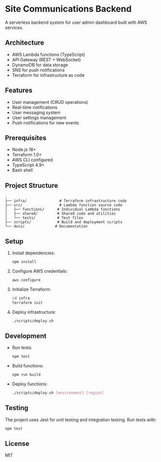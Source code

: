 # Site Communications Backend

A serverless backend system for user admin dashboard built with AWS services.

## Architecture

- AWS Lambda functions (TypeScript)
- API Gateway (REST + WebSocket)
- DynamoDB for data storage
- SNS for push notifications
- Terraform for infrastructure as code

## Features

- User management (CRUD operations)
- Real-time notifications
- User messaging system
- User settings management
- Push notifications for new events

## Prerequisites

- Node.js 18+
- Terraform 1.0+
- AWS CLI configured
- TypeScript 4.9+
- Bash shell

## Project Structure

```
.
├── infra/               # Terraform infrastructure code
├── src/                 # Lambda function source code
│   ├── functions/      # Individual Lambda functions
│   ├── shared/         # Shared code and utilities
│   └── tests/          # Test files
├── scripts/            # Build and deployment scripts
└── docs/              # Documentation
```

## Setup

1. Install dependencies:
   ```bash
   npm install
   ```

2. Configure AWS credentials:
   ```bash
   aws configure
   ```

3. Initialize Terraform:
   ```bash
   cd infra
   terraform init
   ```

4. Deploy infrastructure:
   ```bash
   ./scripts/deploy.sh
   ```

## Development

- Run tests:
  ```bash
  npm test
  ```

- Build functions:
  ```bash
  npm run build
  ```

- Deploy functions:
  ```bash
  ./scripts/deploy.sh [environment] [region]
  ```

## Testing

The project uses Jest for unit testing and integration testing. Run tests with:

```bash
npm test
```

## License

MIT
